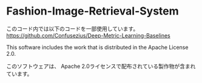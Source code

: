# Fashion-Image-Retrieval-System
このコード内では以下のコードを一部使用しています。
https://github.com/Confusezius/Deep-Metric-Learning-Baselines

This software includes the work that is distributed in the Apache License 2.0.

このソフトウェアは、 Apache 2.0ライセンスで配布されている製作物が含まれています。
